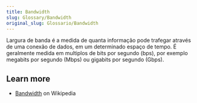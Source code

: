 ```yaml
---
title: Bandwidth
slug: Glossary/Bandwidth
original_slug: Glossario/Bandwidth
---
```


Largura de banda é a medida de quanta informação pode trafegar através de uma conexão de dados, em um determinado espaço de tempo. É geralmente medida em multiplos de bits por segundo (bps), por exemplo megabits por segundo (Mbps) ou gigabits por segundo (Gbps).

## Learn more

- [Bandwidth](https://pt.wikipedia.org/wiki/Bandwidth) on Wikipedia

